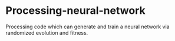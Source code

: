 # Processing-neural-network
Processing code which can generate and train a neural network via randomized evolution and fitness.
